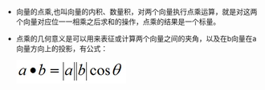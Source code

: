 * 向量的点乘,也叫向量的内积、数量积，对两个向量执行点乘运算，就是对这两个向量对应位一一相乘之后求和的操作，点乘的结果是一个标量。
* 点乘的几何意义是可以用来表征或计算两个向量之间的夹角，以及在b向量在a向量方向上的投影，有公式：

  ![](/assets/20160902220238078)




